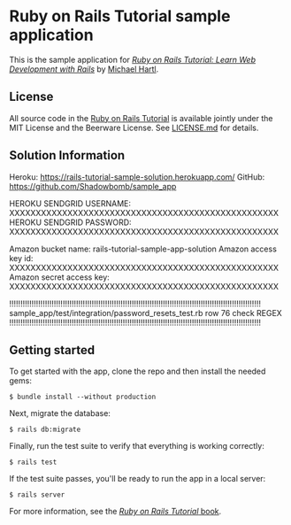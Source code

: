 # Ruby on Rails Tutorial sample application

This is the sample application for
[*Ruby on Rails Tutorial:
Learn Web Development with Rails*](http://www.railstutorial.org/)
by [Michael Hartl](http://www.michaelhartl.com/).

## License

All source code in the [Ruby on Rails Tutorial](http://railstutorial.org/)
is available jointly under the MIT License and the Beerware License. See
[LICENSE.md](LICENSE.md) for details.

## Solution Information
Heroku: https://rails-tutorial-sample-solution.herokuapp.com/
GitHub: https://github.com/Shadowbomb/sample_app

HEROKU SENDGRID USERNAME: XXXXXXXXXXXXXXXXXXXXXXXXXXXXXXXXXXXXXXXXXXXXXXXXXXX
HEROKU SENDGRID PASSWORD: XXXXXXXXXXXXXXXXXXXXXXXXXXXXXXXXXXXXXXXXXXXXXXXXXXX

Amazon bucket name: rails-tutorial-sample-app-solution
Amazon access key id: XXXXXXXXXXXXXXXXXXXXXXXXXXXXXXXXXXXXXXXXXXXXXXXXXXX
Amazon secret access key: XXXXXXXXXXXXXXXXXXXXXXXXXXXXXXXXXXXXXXXXXXXXXXXXXXX


!!!!!!!!!!!!!!!!!!!!!!!!!!!!!!!!!!!!!!!!!!!!!!!!!!!!!!!!!!!!!!!!!!!!!!!!!!!!!!!!!!!!!!!!!!!!!!!!!!!!!!!!!!!!!!!!!
sample_app/test/integration/password_resets_test.rb row 76 check REGEX
!!!!!!!!!!!!!!!!!!!!!!!!!!!!!!!!!!!!!!!!!!!!!!!!!!!!!!!!!!!!!!!!!!!!!!!!!!!!!!!!!!!!!!!!!!!!!!!!!!!!!!!!!!!!!!!!!

## Getting started

To get started with the app, clone the repo and then install the needed gems:

```
$ bundle install --without production
```

Next, migrate the database:

```
$ rails db:migrate
```

Finally, run the test suite to verify that everything is working correctly:

```
$ rails test
```

If the test suite passes, you'll be ready to run the app in a local server:

```
$ rails server
```

For more information, see the
[*Ruby on Rails Tutorial* book](http://www.railstutorial.org/book).
